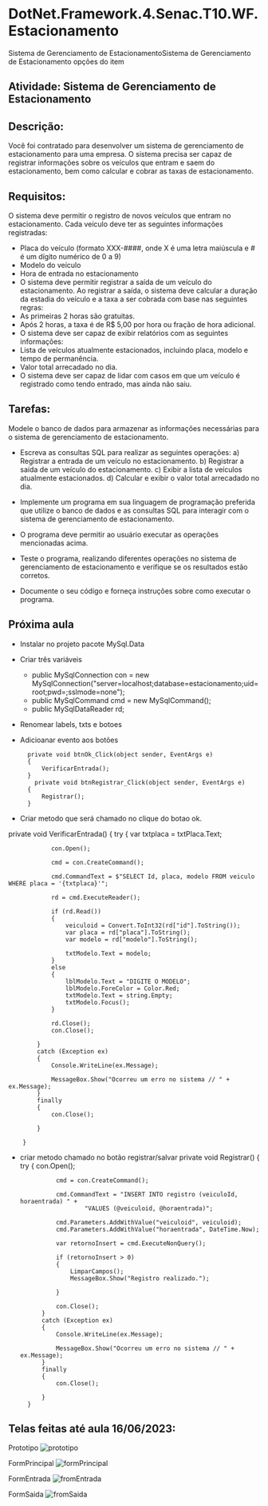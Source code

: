 # DotNet.Framework.4.Senac.T10.WF.Estacionamento

Sistema de Gerenciamento de EstacionamentoSistema de Gerenciamento de Estacionamento opções do item

## Atividade: Sistema de Gerenciamento de Estacionamento

## Descrição: 
Você foi contratado para desenvolver um sistema de gerenciamento de estacionamento para uma empresa. O sistema precisa ser capaz de registrar informações sobre os veículos que entram e saem do estacionamento, bem como calcular e cobrar as taxas de estacionamento.

## Requisitos:
O sistema deve permitir o registro de novos veículos que entram no estacionamento. Cada veículo deve ter as seguintes informações registradas:

- Placa do veículo (formato XXX-####, onde X é uma letra maiúscula e # é um dígito numérico de 0 a 9)
- Modelo do veículo
- Hora de entrada no estacionamento
- O sistema deve permitir registrar a saída de um veículo do estacionamento. Ao registrar a saída, o sistema deve calcular a duração da estadia do veículo e a taxa a ser cobrada com base nas seguintes regras:
- As primeiras 2 horas são gratuitas.
- Após 2 horas, a taxa é de R$ 5,00 por hora ou fração de hora adicional.
- O sistema deve ser capaz de exibir relatórios com as seguintes informações:
- Lista de veículos atualmente estacionados, incluindo placa, modelo e tempo de permanência.
- Valor total arrecadado no dia.
- O sistema deve ser capaz de lidar com casos em que um veículo é registrado como tendo entrado, mas ainda não saiu.

## Tarefas:
Modele o banco de dados para armazenar as informações necessárias para o sistema de gerenciamento de estacionamento.

- Escreva as consultas SQL para realizar as seguintes operações: 
   a) Registrar a entrada de um veículo no estacionamento. 
   b) Registrar a saída de um veículo do estacionamento. 
   c) Exibir a lista de veículos atualmente estacionados. 
   d) Calcular e exibir o valor total arrecadado no dia.

- Implemente um programa em sua linguagem de programação preferida que utilize o banco de dados e as consultas SQL para interagir com o sistema de gerenciamento de estacionamento. 

- O programa deve permitir ao usuário executar as operações mencionadas acima.

- Teste o programa, realizando diferentes operações no sistema de gerenciamento de estacionamento e verifique se os resultados estão corretos.
- Documente o seu código e forneça instruções sobre como executar o programa.

## Próxima aula
- Instalar no projeto pacote MySql.Data
- Criar três variáveis 
  - public MySqlConnection con = new MySqlConnection("server=localhost;database=estacionamento;uid=root;pwd=;sslmode=none");
  - public MySqlCommand cmd = new MySqlCommand();
  - public MySqlDataReader rd;
- Renomear labels, txts e botoes
- Adicioanar evento aos botões
  
        private void btnOk_Click(object sender, EventArgs e)
        {
            VerificarEntrada();
        }
          private void btnRegistrar_Click(object sender, EventArgs e)
        {
            Registrar();
        }

- Criar metodo que será chamado no clique do botao ok.


 private void VerificarEntrada()
        {
            try
            {
                var txtplaca = txtPlaca.Text;

                con.Open();

                cmd = con.CreateCommand();

                cmd.CommandText = $"SELECT Id, placa, modelo FROM veiculo WHERE placa = '{txtplaca}'";

                rd = cmd.ExecuteReader();

                if (rd.Read())
                {
                    veiculoid = Convert.ToInt32(rd["id"].ToString());
                    var placa = rd["placa"].ToString();
                    var modelo = rd["modelo"].ToString();

                    txtModelo.Text = modelo;
                }
                else
                {
                    lblModelo.Text = "DIGITE O MODELO";
                    lblModelo.ForeColor = Color.Red;
                    txtModelo.Text = string.Empty;
                    txtModelo.Focus();
                }

                rd.Close();
                con.Close();

            }
            catch (Exception ex)
            {
                Console.WriteLine(ex.Message);

                MessageBox.Show("Ocorreu um erro no sistema // " + ex.Message);
            }
            finally
            {
                con.Close();

            }

        }
- criar metodo chamado no botão registrar/salvar
private void Registrar()
        {
            try
            {
                con.Open();

                cmd = con.CreateCommand();

                cmd.CommandText = "INSERT INTO registro (veiculoId, horaentrada) " +
                        "VALUES (@veiculoid, @horaentrada)";

                cmd.Parameters.AddWithValue("veiculoid", veiculoid);
                cmd.Parameters.AddWithValue("horaentrada", DateTime.Now);
                
                var retornoInsert = cmd.ExecuteNonQuery();

                if (retornoInsert > 0)
                {
                    LimparCampos();
                    MessageBox.Show("Registro realizado.");
      
                }

                con.Close();
            }
            catch (Exception ex)
            {
                Console.WriteLine(ex.Message);

                MessageBox.Show("Ocorreu um erro no sistema // " + ex.Message);
            }
            finally
            {
                con.Close();

            }
        }
## Telas feitas até aula 16/06/2023:
Prototipo
![prototipo](https://github.com/suarezrafael/DotNet.Framework.4.Senac.T10.WF.Estacionamento/assets/29218714/6e1a8be7-95c6-4b79-9f68-abb548cf486d)

FormPrincipal
![formPrincipal](https://github.com/suarezrafael/DotNet.Framework.4.Senac.T10.WF.Estacionamento/assets/29218714/23b1b992-ba2d-45f5-878b-406a19b28194)

FormEntrada
![fromEntrada](https://github.com/suarezrafael/DotNet.Framework.4.Senac.T10.WF.Estacionamento/assets/29218714/e91811af-87b7-4f8d-a8ee-d702fb2c4fe6)

FormSaida
![fromSaida](https://github.com/suarezrafael/DotNet.Framework.4.Senac.T10.WF.Estacionamento/assets/29218714/6f51678b-3924-47b5-a347-14a9c1eba362)

